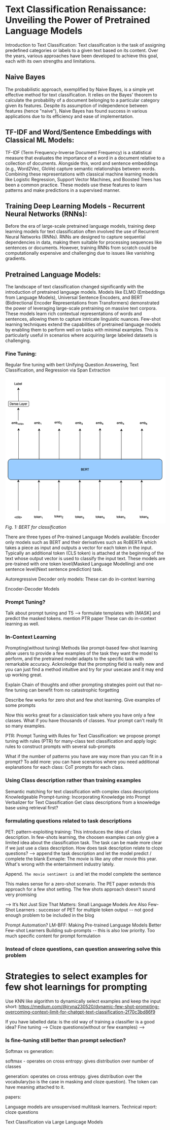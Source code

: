 # Text Classification Renaissance: Unveiling the Power of Pretrained Language Models


Introduction to Text Classification:
Text classification is the task of assigning predefined categories or labels to a given text based on its content. Over the years, various approaches have been developed to achieve this goal, each with its own strengths and limitations.

## Naive Bayes
The probabilistic approach, exemplified by Naive Bayes, is a simple yet effective method for text classification. It relies on the Bayes' theorem to calculate the probability of a document belonging to a particular category given its features. Despite its assumption of independence between features (hence "naive"), Naive Bayes has found success in various applications due to its efficiency and ease of implementation.

## TF-IDF and Word/Sentence Embeddings with Classical ML Models:
TF-IDF (Term Frequency-Inverse Document Frequency) is a statistical measure that evaluates the importance of a word in a document relative to a collection of documents. Alongside this, word and sentence embeddings (e.g., Word2Vec, GloVe) capture semantic relationships between words. Combining these representations with classical machine learning models like Logistic Regression, Support Vector Machines, and Boosted Trees has been a common practice. These models use these features to learn patterns and make predictions in a supervised manner.

## Training Deep Learning Models - Recurrent Neural Networks (RNNs):
Before the era of large-scale pretrained language models, training deep learning models for text classification often involved the use of Recurrent Neural Networks (RNNs). RNNs are designed to capture sequential dependencies in data, making them suitable for processing sequences like sentences or documents. However, training RNNs from scratch could be computationally expensive and challenging due to issues like vanishing gradients.

## Pretrained Language Models:
The landscape of text classification changed significantly with the introduction of pretrained language models. Models like ELMO (Embeddings from Language Models), Universal Sentence Encoders, and BERT (Bidirectional Encoder Representations from Transformers) demonstrated the power of leveraging large-scale pretraining on massive text corpora. These models learn rich contextual representations of words and sentences, allowing them to capture intricate linguistic nuances.
Few-shot learning techniques extend the capabilities of pretrained language models by enabling them to perform well on tasks with minimal examples. This is particularly useful in scenarios where acquiring large labeled datasets is challenging.


### Fine Tuning:
Regular fine tuning with bert
Unifying Question Answering, Text Classification, and Regression via Span Extraction

![bert](/images/bert_cls.png)
*Fig. 1: BERT for classification*


There are three types of Pre-trained Language Models available:
Encoder only models such as BERT and their derivatives such as RoBERTA which takes a piece as input and outputs a vector for each token in the input. Typically an additional token (CLS token) is attached at the beginning of the text whose output vector is used to classify the input text. These models are pre-trained with one token level(Masked Language Modelling) and one sentence level(Next sentence prediction) task.

Autoregressive Decoder only models:  These can do in-context learning

Encoder-Decoder Models
### Prompt Tuning?
Talk about prompt tuning and T5 --> formulate templates with [MASK] and predict the masked tokens. mention PTR paper
These can do in-context learning as well.

### In-Context Learning


Prompting(without tuning)
Methods like prompt-based few-shot learning allow users to provide a few examples of the task they want the model to perform, and the pretrained model adapts to the specific task with remarkable accuracy.
Acknoledge that the prompting field is really new and you can just find a method intuitive and try for your usecase and it may end up working great.


Explain Chain of thoughts and other prompting strategies 
point out that no-fine tuning can benefit from no catastrophic forgetting

Describe few works for zero shot and few shot learning. Give examples of some prompts


Now this works great for a classiciation task where you have only a few classes. What if you have thousands of classes. Your prompt can't really fit so many examples.

PTR: Prompt Tuning with Rules for Text Classification:  we propose prompt tuning with rules (PTR) for many-class text classification and apply logic rules to construct prompts with several sub-prompts

What if the number of patterns you have are way more than you can fit in a prompt?
To add more: you can have scenarios where you need additional explanations for each class: CoT prompts for each class.

### Using Class description rather than training examples
Semantic matching for text classification with complex class descriptions
Knowledgeable Prompt-tuning: Incorporating Knowledge into Prompt Verbalizer for Text Classification
Get class descriptions from a knowledge base using retrieval first?

### formulating questions related to task descriptions 
PET: pattern-exploiting training: This introduces the idea of class description. In few-shots learning, the choosen examples can only give a limited idea about the classification task. The task can be made more clear if we just use a class description. 
How does task description relate to cloze questions? --> append the task description and let the model predict / complete the blank
Exmaple: The movie is like any other movie this year. What's wrong with the entertainment industry lately.

Append. `The movie sentiment is` and let the model complete the sentence

This makes sense for a zero-shot scenario. The PET paper extends this approach for a few shot setting. The few shots approach doesn't sound very promising


-->
It’s Not Just Size That Matters: Small Language Models Are Also Few-Shot Learners : successor of PET for multiple token output -- not good enough problem to be included in the blog

Prompt Automation? LM-BFF: Making Pre-trained Language Models Better Few-shot Learners
Building sub-prompts -- this is also low priority. Too much specific content for prompt formulation

### Instead of cloze questions, can question answering solve this problem

# Strategies to select examples for few shot learnings for prompting
Use KNN like algorithm to dynamically select examples and keep the input short: https://medium.com/@iryna230520/dynamic-few-shot-prompting-overcoming-context-limit-for-chatgpt-text-classification-2f70c3bd86f9 

If you have labelled data: is the old way of training a classifier is a good idea? 
Fine tuning --> Cloze questions(without or few examples) -->


### Is fine-tuning still better than prompt selection?


Softmax vs generation:

softmax - operates on cross entropy: gives distribution over number of classes

generation: operates on cross entropy. gives distribution over the vocabulary(so is the case in masking and cloze question). The token can have meaning attached to it.


papers:

Language models are unsupervised multitask learners. Technical report: cloze questions 

Text Classification via Large Language Models